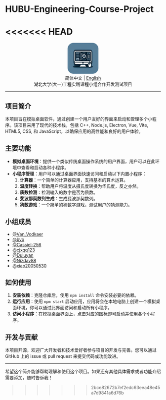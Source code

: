 # HUBU-Engineering-Course-Project
<<<<<<< HEAD
=======

<div align="center">
  <img src="Logo.png" alt="HUBU-Engineering-Course-Project Logo" width="100"/>
  <br>
  <span>简体中文 | <a href="README-en_US.md">English</a></span>
  <br>
  湖北大学(大一)工程实践课程小组合作开发测试项目
</div>

---

## 项目简介

本项目旨在模拟桌面软件，通过创建一个用户友好的界面来启动和管理多个小程序。该项目采用了现代的技术栈，包括 C++, Node.js, Electron, Vue, Vite, HTML5, CSS, 和 JavaScript，以确保应用的高性能和良好的用户体验。

## 主要功能

- **模拟桌面环境**：提供一个类似传统桌面操作系统的用户界面，用户可以在此环境中查看和启动各种小程序。
- **小程序管理**：用户可以通过桌面界面快速访问和启动以下内置小程序：
  1. **计算器**：一个简单的计算器应用，支持基本的算术运算。
  2. **温度转换**：帮助用户将温度从摄氏度转换为华氏度，反之亦然。
  3. **质数检测**：检测输入的数字是否为质数。
  4. **斐波那契数列生成**：生成斐波那契数列。
  5. **猜数游戏**：一个简单的猜数字游戏，测试用户的猜测能力。

## 小组成员
- [@Van_Vodkaer](https://github.com/VanVodkaer)
- [@byo](https://github.com/byolio)
- [@Cassiel-256](https://github.com/Cassiel-256)
- [@cjxqq123](https://github.com/cjxqq123)
- [@Duluyan](https://github.com/Duluyan)
- [@Nizday88](https://github.com/Nizday88)
- [@xiao20050530](https://github.com/xiao20050530)

## 如何使用

1. **安装依赖**：克隆仓库后，使用 `npm install` 命令安装必要的依赖。
2. **运行应用**：使用 `npm start` 启动应用，应用将会在本地电脑上创建一个模拟桌面环境，你可以通过此界面访问和启动所有小程序。
3. **访问小程序**：在模拟桌面界面上，点击对应的图标即可启动并使用各个小程序。

## 开发与贡献

本项目开源，欢迎广大开发者和技术爱好者参与项目的开发与完善。您可以通过 GitHub 上的 issue 或 pull request 来提交代码或功能改进。

---

希望这个简介能够帮助理解和使用这个项目。如果还有其他具体需求或者功能介绍需要添加，随时告诉我！
>>>>>>> 2bce82672b7ef2edc63eea48e45a7d9841a6d76b
